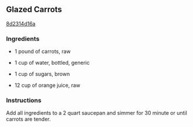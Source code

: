 ## Glazed Carrots

[8d2314d16a](http://www.food.com/recipe/glazed-carrots-193077)

### Ingredients

 - 1 pound of carrots, raw

 - 1 cup of water, bottled, generic

 - 1 cup of sugars, brown

 - 12 cup of orange juice, raw

### Instructions

Add all ingredients to a 2 quart saucepan and simmer for 30 minute or until carrots are tender.
